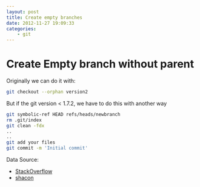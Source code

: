 ```yaml
---
layout: post
title: Create empty branches
date: 2012-11-27 19:09:33
categories:
	- git
---
```

Create Empty branch without parent
======
Originally we can do it with:

``` bash
git checkout --orphan version2
```

But if the git version < 1.7.2, we have to do this with another way

``` bash
git symbolic-ref HEAD refs/heads/newbranch 
rm .git/index 
git clean -fdx 
..
..
git add your files 
git commit -m 'Initial commit'
```

Data Source:  

- [StackOverflow](http://stackoverflow.com/questions/5689960/how-do-i-create-a-commit-without-a-parent-in-git)
- [shacon](http://schacon.github.com/gitbook/5_creating_new_empty_branches.html)  
